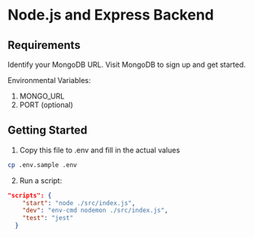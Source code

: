 # Node.js and Express Backend

## Requirements
Identify your MongoDB URL. Visit MongoDB to sign up and get started.

Environmental Variables:
1. MONGO_URL
2. PORT (optional)

## Getting Started
1. Copy this file to .env and fill in the actual values
```bash 
cp .env.sample .env
```

2. Run a script:
```json 
"scripts": {
    "start": "node ./src/index.js",
    "dev": "env-cmd nodemon ./src/index.js",
    "test": "jest"
  }
```